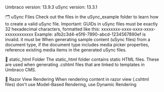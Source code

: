 Umbraco version: 13.9.3
uSync version: 13.3.1

🗂 uSync Files
Check out the files in the uSync_example folder to learn how to create a valid uSync file.
Important: GUIDs in uSync files must be exactly 32 hexadecimal characters, formatted like this:
xxxxxxxx-xxxx-xxxx-xxxx-xxxxxxxxxxxx
Example: a1b2c3d4-e5f6-7890-abcd-1234567890ef
<n></n> is invalid. it must be <Name></Name>
When generating sample content (uSync files) from a document type, if the document type includes media picker properties, reference existing media items in the generated uSync files.

📁 static_html Folder
The static_html folder contains static HTML files. These are used when generating .cshtml files that are linked to templates in Umbraco CMS.

🧠 Razor View Rendering
When rendering content in razor view (.cshtml files) don't use Model-Based Rendering, use Dynamic Rendering  